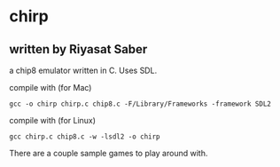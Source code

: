 # chirp
## written by Riyasat Saber
a chip8 emulator written in C. Uses SDL.

compile with (for Mac)

```
gcc -o chirp chirp.c chip8.c -F/Library/Frameworks -framework SDL2

```
compile with (for Linux)

```
gcc chirp.c chip8.c -w -lsdl2 -o chirp
```

There are a couple sample games to play around with.